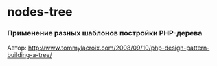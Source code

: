nodes-tree
==========

### Применение разных шаблонов постройки PHP-дерева

Автор: http://www.tommylacroix.com/2008/09/10/php-design-pattern-building-a-tree/
